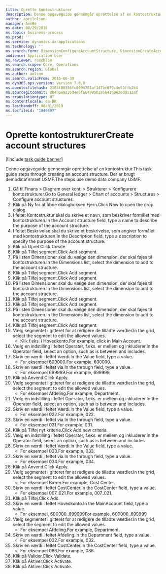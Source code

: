 ```yaml
---
title: Oprette kontostrukturer
description: Denne opgaveguide gennemgår oprettelse af en kontostruktur.
author: aprilolson
manager: AnnBe
ms.date: 08/29/2018
ms.topic: business-process
ms.prod: ''
ms.service: dynamics-ax-applications
ms.technology: ''
ms.search.form: DimensionConfigureAccountStructure, DimensionCreateAccountStructure, DimensionHierarchyAddLevel, DimensionHierarchyConstraintActivate
audience: Application User
ms.reviewer: roschlom
ms.search.scope: Core, Operations
ms.search.region: Global
ms.author: aolson
ms.search.validFrom: 2016-06-30
ms.dyn365.ops.version: Version 7.0.0
ms.openlocfilehash: 2183f88356fc8094781af147bf079c4e53ffb2b4
ms.sourcegitcommit: 8b4b6a9226d4e5f66498ab2a5b4160e26dd112af
ms.translationtype: HT
ms.contentlocale: da-DK
ms.lasthandoff: 08/01/2019
ms.locfileid: "1846697"
---
```

# <a name="create-account-structures"></a><span data-ttu-id="da062-103">Oprette kontostrukturer</span><span class="sxs-lookup"><span data-stu-id="da062-103">Create account structures</span></span>

[!include [task guide banner](../../includes/task-guide-banner.md)]

<span data-ttu-id="da062-104">Denne opgaveguide gennemgår oprettelse af en kontostruktur.</span><span class="sxs-lookup"><span data-stu-id="da062-104">This task guide steps through creating an account structure.</span></span> <span data-ttu-id="da062-105">Der er brugt demodatafirmaet USMF.</span><span class="sxs-lookup"><span data-stu-id="da062-105">The steps use demo data company USMF.</span></span>

1. <span data-ttu-id="da062-106">Gå til Finans > Diagram over konti > Strukturer > Konfigurere kontostrukturer.</span><span class="sxs-lookup"><span data-stu-id="da062-106">Go to General ledger > Chart of accounts > Structures > Configure account structures.</span></span>
2. <span data-ttu-id="da062-107">Klik på Ny for at åbne dialogboksen Fjern.</span><span class="sxs-lookup"><span data-stu-id="da062-107">Click New to open the drop dialog.</span></span>
3. <span data-ttu-id="da062-108">I feltet Kontostruktur skal du skrive et navn, som beskriver formålet med kontostrukturen.</span><span class="sxs-lookup"><span data-stu-id="da062-108">In the Account structure field, type a name to describe the purpose of the account structure.</span></span>
4. <span data-ttu-id="da062-109">I feltet Beskrivelse skal du skrive et beskrivelse, som angiver formålet med kontostrukturen.</span><span class="sxs-lookup"><span data-stu-id="da062-109">In the Description field, type a description to specify the purpose of the account structure.</span></span>
5. <span data-ttu-id="da062-110">Klik på Opret.</span><span class="sxs-lookup"><span data-stu-id="da062-110">Click Create.</span></span>
6. <span data-ttu-id="da062-111">Klik på Tilføj segment.</span><span class="sxs-lookup"><span data-stu-id="da062-111">Click Add segment.</span></span>
7. <span data-ttu-id="da062-112">På listen Dimensioner skal du vælge den dimension, der skal føjes til kontostrukturen.</span><span class="sxs-lookup"><span data-stu-id="da062-112">In the Dimensions list, select the dimension to add to the account structure.</span></span>
8. <span data-ttu-id="da062-113">Klik på Tilføj segment.</span><span class="sxs-lookup"><span data-stu-id="da062-113">Click Add segment.</span></span>
9. <span data-ttu-id="da062-114">Klik på Tilføj segment.</span><span class="sxs-lookup"><span data-stu-id="da062-114">Click Add segment.</span></span>
10. <span data-ttu-id="da062-115">På listen Dimensioner skal du vælge den dimension, der skal føjes til kontostrukturen.</span><span class="sxs-lookup"><span data-stu-id="da062-115">In the Dimensions list, select the dimension to add to the account structure.</span></span>
11. <span data-ttu-id="da062-116">Klik på Tilføj segment.</span><span class="sxs-lookup"><span data-stu-id="da062-116">Click Add segment.</span></span>
12. <span data-ttu-id="da062-117">Klik på Tilføj segment.</span><span class="sxs-lookup"><span data-stu-id="da062-117">Click Add segment.</span></span>
13. <span data-ttu-id="da062-118">På listen Dimensioner skal du vælge den dimension, der skal føjes til kontostrukturen.</span><span class="sxs-lookup"><span data-stu-id="da062-118">In the Dimensions list, select the dimension to add to the account structure.</span></span>
14. <span data-ttu-id="da062-119">Klik på Tilføj segment.</span><span class="sxs-lookup"><span data-stu-id="da062-119">Click Add segment.</span></span>
15. <span data-ttu-id="da062-120">Vælg segmentet i gitteret for at redigere de tilladte værdier.</span><span class="sxs-lookup"><span data-stu-id="da062-120">In the grid, select the segment to edit the allowed values.</span></span>
    * <span data-ttu-id="da062-121">Klik f.eks. i Hovedkonto.</span><span class="sxs-lookup"><span data-stu-id="da062-121">For example, click in Main Account.</span></span>  
16. <span data-ttu-id="da062-122">Vælg en indstilling i feltet Operatør, f.eks. er mellem og inkluderer.</span><span class="sxs-lookup"><span data-stu-id="da062-122">In the Operator field, select an option, such as is between and includes.</span></span>
17. <span data-ttu-id="da062-123">Skriv en værdi i feltet Værdi.</span><span class="sxs-lookup"><span data-stu-id="da062-123">In the Value field, type a value.</span></span>
    * <span data-ttu-id="da062-124">For eksempel 600000.</span><span class="sxs-lookup"><span data-stu-id="da062-124">For example, 600000.</span></span>  
18. <span data-ttu-id="da062-125">Skriv en værdi i feltet via.</span><span class="sxs-lookup"><span data-stu-id="da062-125">In the through field, type a value.</span></span>
    * <span data-ttu-id="da062-126">For eksempel 699999.</span><span class="sxs-lookup"><span data-stu-id="da062-126">For example, 699999.</span></span>  
19. <span data-ttu-id="da062-127">Klik på Anvend.</span><span class="sxs-lookup"><span data-stu-id="da062-127">Click Apply.</span></span>
20. <span data-ttu-id="da062-128">Vælg segmentet i gitteret for at redigere de tilladte værdier.</span><span class="sxs-lookup"><span data-stu-id="da062-128">In the grid, select the segment to edit the allowed values.</span></span>
    * <span data-ttu-id="da062-129">For eksempel Afdeling.</span><span class="sxs-lookup"><span data-stu-id="da062-129">For example, Department.</span></span>  
21. <span data-ttu-id="da062-130">Vælg en indstilling i feltet Operatør, f.eks. er mellem og inkluderer.</span><span class="sxs-lookup"><span data-stu-id="da062-130">In the Operator field, select an option, such as is between and includes.</span></span>
22. <span data-ttu-id="da062-131">Skriv en værdi i feltet Værdi.</span><span class="sxs-lookup"><span data-stu-id="da062-131">In the Value field, type a value.</span></span>
    * <span data-ttu-id="da062-132">For eksempel 022.</span><span class="sxs-lookup"><span data-stu-id="da062-132">For example, 022.</span></span>  
23. <span data-ttu-id="da062-133">Skriv en værdi i feltet via.</span><span class="sxs-lookup"><span data-stu-id="da062-133">In the through field, type a value.</span></span>
    * <span data-ttu-id="da062-134">For eksempel 031.</span><span class="sxs-lookup"><span data-stu-id="da062-134">For example, 031.</span></span>  
24. <span data-ttu-id="da062-135">Klik på Tilføj nyt kriterie.</span><span class="sxs-lookup"><span data-stu-id="da062-135">Click Add new criteria.</span></span>
25. <span data-ttu-id="da062-136">Vælg en indstilling i feltet Operatør, f.eks. er mellem og inkluderer.</span><span class="sxs-lookup"><span data-stu-id="da062-136">In the Operator field, select an option, such as is between and includes.</span></span>
26. <span data-ttu-id="da062-137">Skriv en værdi i feltet Værdi.</span><span class="sxs-lookup"><span data-stu-id="da062-137">In the Value field, type a value.</span></span>
    * <span data-ttu-id="da062-138">For eksempel 033.</span><span class="sxs-lookup"><span data-stu-id="da062-138">For example, 033.</span></span>  
27. <span data-ttu-id="da062-139">Skriv en værdi i feltet via.</span><span class="sxs-lookup"><span data-stu-id="da062-139">In the through field, type a value.</span></span>
    * <span data-ttu-id="da062-140">For eksempel 034.</span><span class="sxs-lookup"><span data-stu-id="da062-140">For example, 034.</span></span>  
28. <span data-ttu-id="da062-141">Klik på Anvend.</span><span class="sxs-lookup"><span data-stu-id="da062-141">Click Apply.</span></span>
29. <span data-ttu-id="da062-142">Vælg segmentet i gitteret for at redigere de tilladte værdier.</span><span class="sxs-lookup"><span data-stu-id="da062-142">In the grid, select the segment to edit the allowed values.</span></span>
    * <span data-ttu-id="da062-143">For eksempel Bærer.</span><span class="sxs-lookup"><span data-stu-id="da062-143">For example, Cost Center.</span></span>  
30. <span data-ttu-id="da062-144">Skriv en værdi i feltet CostCenter.</span><span class="sxs-lookup"><span data-stu-id="da062-144">In the CostCenter field, type a value.</span></span>
    * <span data-ttu-id="da062-145">For eksempel 007..021.</span><span class="sxs-lookup"><span data-stu-id="da062-145">For example, 007..021.</span></span>  
31. <span data-ttu-id="da062-146">Klik på Tilføj.</span><span class="sxs-lookup"><span data-stu-id="da062-146">Click Add.</span></span>
32. <span data-ttu-id="da062-147">Skriv en værdi i feltet Hovedkonto.</span><span class="sxs-lookup"><span data-stu-id="da062-147">In the MainAccount field, type a value.</span></span>
    * <span data-ttu-id="da062-148">For eksempel, 600000..699999</span><span class="sxs-lookup"><span data-stu-id="da062-148">For example, 600000..699999</span></span>  
33. <span data-ttu-id="da062-149">Vælg segmentet i gitteret for at redigere de tilladte værdier.</span><span class="sxs-lookup"><span data-stu-id="da062-149">In the grid, select the segment to edit the allowed values.</span></span>
    * <span data-ttu-id="da062-150">For eksempel Afdeling.</span><span class="sxs-lookup"><span data-stu-id="da062-150">For example, Department.</span></span>  
34. <span data-ttu-id="da062-151">Skriv en værdi i feltet Afdeling.</span><span class="sxs-lookup"><span data-stu-id="da062-151">In the Department field, type a value.</span></span>
    * <span data-ttu-id="da062-152">For eksempel 032.</span><span class="sxs-lookup"><span data-stu-id="da062-152">For example, 032.</span></span>  
35. <span data-ttu-id="da062-153">Skriv en værdi i feltet CostCenter.</span><span class="sxs-lookup"><span data-stu-id="da062-153">In the CostCenter field, type a value.</span></span>
    * <span data-ttu-id="da062-154">For eksempel 086.</span><span class="sxs-lookup"><span data-stu-id="da062-154">For example, 086.</span></span>  
36. <span data-ttu-id="da062-155">Klik på Valider.</span><span class="sxs-lookup"><span data-stu-id="da062-155">Click Validate.</span></span>
37. <span data-ttu-id="da062-156">Klik på Aktiver.</span><span class="sxs-lookup"><span data-stu-id="da062-156">Click Activate.</span></span>
38. <span data-ttu-id="da062-157">Klik på Aktiver.</span><span class="sxs-lookup"><span data-stu-id="da062-157">Click Activate.</span></span>

